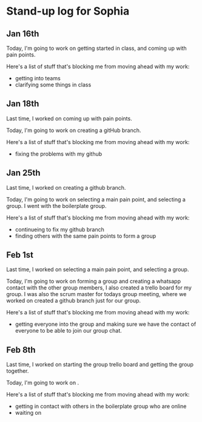 # Stand-up log for Sophia

## Jan 16th
Today, I'm going to work on getting started in class, and coming up with pain points.

Here's a list of stuff that's blocking me from moving ahead with my work:
- getting into teams
- clarifying some things in class


## Jan 18th
Last time, I worked on coming up with pain points.

Today, I'm going to work on creating a gitHub branch.

Here's a list of stuff that's blocking me from moving ahead with my work:
- fixing the problems with my github


## Jan 25th
Last time, I worked on creating a github branch.

Today, I'm going to work on selecting a main pain point, and selecting a group. I went with the boilerplate group.

Here's a list of stuff that's blocking me from moving ahead with my work:
- continueing to fix my github branch
- finding others with the same pain points to form a group


## Feb 1st
Last time, I worked on selecting a main pain point, and selecting a group.

Today, I'm going to work on forming a group and creating a whatsapp contact with the other group members, I also created a trello board for my group. I was also the scrum master for todays group meeting, where we worked on created a github branch just for our group.

Here's a list of stuff that's blocking me from moving ahead with my work:
- getting everyone into the group and making sure we have the contact of everyone to be able to join our group chat.


## Feb 8th
Last time, I worked on starting the group trello board and getting the group together.

Today, I'm going to work on .

Here's a list of stuff that's blocking me from moving ahead with my work:
- getting in contact with others in the boilerplate group who are online
- waiting on
